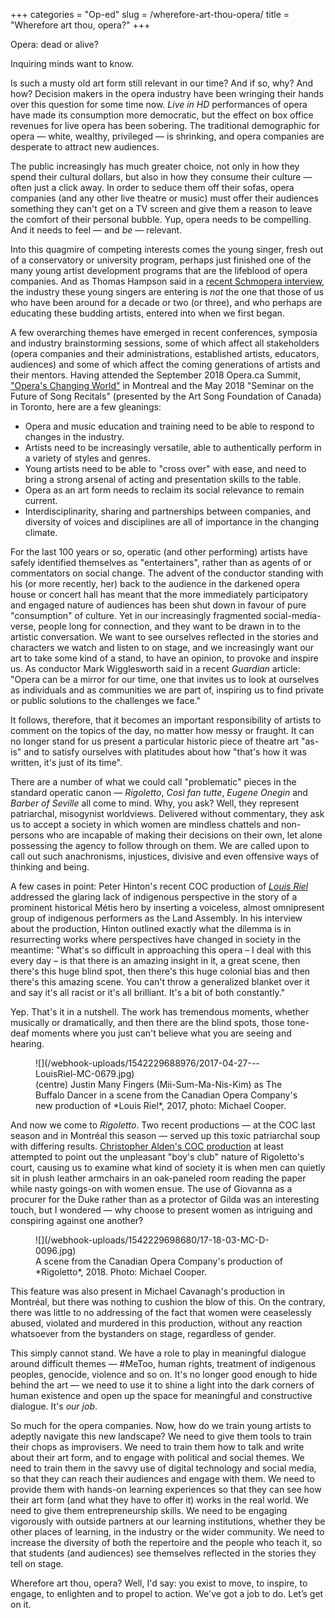 +++
categories = "Op-ed"
slug = /wherefore-art-thou-opera/
title = "Wherefore art thou, opera?"
+++

Opera: dead or alive?

Inquiring minds want to know.

Is such a musty old art form still relevant in our time? And if so, why? And how?
Decision makers in the opera industry have been wringing their hands over this question for some time now. *Live in HD* performances of opera have made its consumption more democratic, but the effect on box office revenues for live opera has been sobering. The traditional demographic for opera — white, wealthy, privileged — is shrinking, and opera companies are desperate to attract new audiences. 

The public increasingly has much greater choice, not only in how they spend their cultural dollars, but also in how they consume their culture — often just a click away. In order to seduce them off their sofas, opera companies (and any other live theatre or music) must offer their audiences something they can't get on a TV screen and give them a reason to leave the comfort of their personal bubble. Yup, opera needs to be compelling. And it needs to feel — and *be* — relevant.
 
Into this quagmire of competing interests comes the young singer, fresh out of a conservatory or university program, perhaps just finished one of the many young artist development programs that are the lifeblood of opera companies. And as Thomas Hampson said in a [recent Schmopera interview](/talking-with-singers-thomas-hampson/), the industry these young singers are entering is *not* the one that those of us who have been around for a decade or two (or three), and who perhaps are educating these budding artists, entered into when we first began.

A few overarching themes have emerged in recent conferences, symposia and industry brainstorming sessions, some of which affect all stakeholders (opera companies and their administrations, established artists, educators, audiences) and some of which affect the coming generations of artists and their mentors. Having attended the September 2018 Opera.ca Summit, ["Opera's Changing World"](http://www.opera.ca/whats-new/latest-events/operas-changing-worlds-education-and-artist-training-summit-sold-out) in Montreal and the May 2018 "Seminar on the Future of Song Recitals" (presented by the Art Song Foundation of Canada) in Toronto, here are a few gleanings:

<ul "class=nospace">
<li> Opera and music education and training need to be able to respond to changes in the industry.
<li> Artists need to be increasingly versatile, able to authentically perform in a variety of styles and genres.
<li> Young artists need to be able to "cross over" with ease, and need to bring a strong arsenal of acting and presentation skills to the table.
<li> Opera as an art form needs to reclaim its social relevance to remain current.
<li> Interdisciplinarity, sharing and partnerships between companies, and diversity of voices and disciplines are all of importance in the changing climate.
</ul>

For the last 100 years or so, operatic (and other performing) artists have safely identified themselves as "entertainers", rather than as agents of or commentators on social change. The advent of the conductor standing with his (or more recently, her) back to the audience in the darkened opera house or concert hall has meant that the more immediately participatory and engaged nature of audiences has been shut down in favour of pure "consumption" of culture. Yet in our increasingly fragmented social-media-verse, people long for connection, and they want to be drawn in to the artistic conversation. We want to see ourselves reflected in the stories and characters we watch and listen to on stage, and we increasingly want our art to take some kind of a stand, to have an opinion, to provoke and inspire us. As conductor Mark Wigglesworth said in a recent *Guardian* article: "Opera can be a mirror for our time, one that invites us to look at ourselves as individuals and as communities we are part of, inspiring us to find private or public solutions to the challenges we face."

It follows, therefore, that it becomes an important responsibility of artists to comment on the topics of the day, no matter how messy or fraught. It can no longer stand for us present a particular historic piece of theatre art "as-is" and to satisfy ourselves with platitudes about how "that's how it was written, it's just of its time". 

There are a number of what we could call "problematic" pieces in the standard operatic canon — *Rigoletto*, *Così fan tutte*, *Eugene Onegin* and *Barber of Seville* all come to mind. Why, you ask? Well, they represent patriarchal, misogynist worldviews. Delivered without commentary, they ask us to accept a society in which women are mindless chattels and non-persons who are incapable of making their decisions on their own, let alone possessing the agency to follow through on them. We are called upon to call out such anachronisms, injustices, divisive and even offensive ways of thinking and being.
 
A few cases in point: Peter Hinton's recent COC production of [*Louis Riel*](/discomfort-louis-riel-at-the-coc/) addressed the glaring lack of indigenous perspective in the story of a prominent historical Métis hero by inserting a voiceless, almost omnipresent group of indigenous performers as the Land Assembly. In his interview about the production, Hinton outlined exactly what the dilemma is in resurrecting works where perspectives have changed in society in the meantime: "What's so difficult in approaching this opera – I deal with this every day – is that there is an amazing insight in it, a great scene, then there's this huge blind spot, then there's this huge colonial bias and then there's this amazing scene. You can't throw a generalized blanket over it and say it's all racist or it's all brilliant. It's a bit of both constantly." 

Yep. That's it in a nutshell. The work has tremendous moments, whether musically or dramatically, and then there are the blind spots, those tone-deaf moments where you just can't believe what you are seeing and hearing.

<figure data-type="image">
![](/webhook-uploads/1542229688976/2017-04-27---LouisRiel-MC-0679.jpg)
<figcaption>(centre) Justin Many Fingers (Mii-Sum-Ma-Nis-Kim) as The Buffalo Dancer in a scene from the Canadian Opera Company's new production of *Louis Riel*, 2017, photo: Michael Cooper.</figcaption>
</figure>
 
And now we come to *Rigoletto*. Two recent productions — at the COC last season and in Montréal this season — served up this toxic patriarchal soup with differing results. [Christopher Alden's COC production](/great-music-distracting-sexuality-rigoletto/) at least attempted to point out the unpleasant "boy's club" nature of Rigoletto's court, causing us to examine what kind of society it is when men can quietly sit in plush leather armchairs in an oak-paneled room reading the paper while nasty goings-on with women ensue. The use of Giovanna as a procurer for the Duke rather than as a protector of Gilda was an interesting touch, but I wondered — why choose to present women as intriguing and conspiring against one another?

<figure data-type="image">
![](/webhook-uploads/1542229698680/17-18-03-MC-D-0096.jpg)
<figcaption>A scene from the Canadian Opera Company's production of *Rigoletto*, 2018. Photo: Michael Cooper.</figcaption>
</figure>

This feature was also present in Michael Cavanagh's production in Montréal, but there was nothing to cushion the blow of this. On the contrary, there was little to no addressing of the fact that women were ceaselessly abused, violated and murdered in this production, without any reaction whatsoever from the bystanders on stage, regardless of gender. 

This simply cannot stand. We have a role to play in meaningful dialogue around difficult themes — #MeToo, human rights, treatment of indigenous peoples, genocide, violence and so on. It's no longer good enough to hide behind the art — we need to use it to shine a light into the dark corners of human existence and open up the space for meaningful and constructive dialogue. It's *our job*.
 
So much for the opera companies. Now, how do we train young artists to adeptly navigate this new landscape? We need to give them tools to train their chops as improvisers. We need to train them how to talk and write about their art form, and to engage with political and social themes. We need to train them in the savvy use of digital technology and social media, so that they can reach their audiences and engage with them. We need to provide them with hands-on learning experiences so that they can see how their art form (and what they have to offer it) works in the real world. We need to give them entrepreneurship skills. We need to be engaging vigorously with outside partners at our learning institutions, whether they be other places of learning, in the industry or the wider community. We need to increase the diversity of both the repertoire and the people who teach it, so that students (and audiences) see themselves reflected in the stories they tell on stage.
 
Wherefore art thou, opera? Well, I'd say: you exist to move, to inspire, to engage, to enlighten and to propel to action. We've got a job to do. Let’s get on it.
